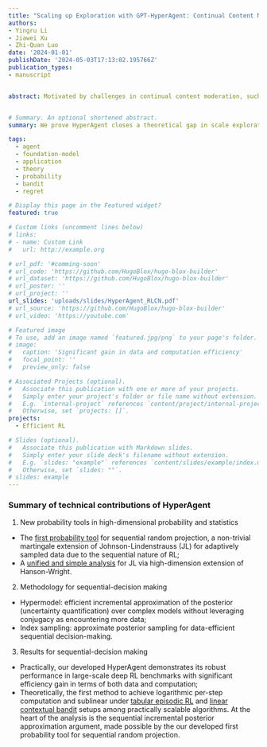 ```yaml
---
title: "Scaling up Exploration with GPT-HyperAgent: Continual Content Moderation from Human Feedback"
authors:
- Yingru Li
- Jiawei Xu
- Zhi-Quan Luo
date: '2024-01-01'
publishDate: '2024-05-03T17:13:02.195766Z'
publication_types:
- manuscript


abstract: Motivated by challenges in continual content moderation, such as the cold start problem and the need for exploration to align with unknown human feedback, we introduce GPT-HyperAgent. It leverages foundation models for pretrained expressive feature embeddings and integrates HyperAgent for scalable uncertainty estimation and exploration. We demonstrate GPT-HyperAgent's effectiveness in continual content moderation as a contextual bandit problem with natural language input. Empirical advancements are built upon theoretical insights. 1. HyperAgent allows for the general and separate treatment of reference, perturbation, and update distributions with computational benefits. 2. Under the linear realizable assumption, HyperAgent achieves scalable uncertainty estimation with $\tilde{O}(\log T)$ per-step computational complexity over $T$ periods. 3. By establishing a general analysis framework, we prove HyperAgent’s regret order matches exact Thompson sampling in linear contextual bandits, closing a theoretical gap in scalable exploration.


# Summary. An optional shortened abstract.
summary: We prove HyperAgent closes a theoretical gap in scale exploration for contextual bandit problems. Further, with integration of pretrained GPT, GPT-HyperAgent addresses continual content moderation challenges, such as cold start and exploration with human feedback.

tags:
  - agent
  - foundation-model
  - application
  - theory
  - probability
  - bandit
  - regret

# Display this page in the Featured widget?
featured: true

# Custom links (uncomment lines below)
# links:
# - name: Custom Link
#   url: http://example.org

# url_pdf: '#comming-soon'
# url_code: 'https://github.com/HugoBlox/hugo-blox-builder'
# url_dataset: 'https://github.com/HugoBlox/hugo-blox-builder'
# url_poster: ''
# url_project: ''
url_slides: 'uploads/slides/HyperAgent_RLCN.pdf'
# url_source: 'https://github.com/HugoBlox/hugo-blox-builder'
# url_video: 'https://youtube.com'

# Featured image
# To use, add an image named `featured.jpg/png` to your page's folder.
# image:
#   caption: 'Significant gain in data and computation efficiency'
#   focal_point: ''
#   preview_only: false

# Associated Projects (optional).
#   Associate this publication with one or more of your projects.
#   Simply enter your project's folder or file name without extension.
#   E.g. `internal-project` references `content/project/internal-project/index.md`.
#   Otherwise, set `projects: []`.
projects:
  - Efficient RL

# Slides (optional).
#   Associate this publication with Markdown slides.
#   Simply enter your slide deck's filename without extension.
#   E.g. `slides: "example"` references `content/slides/example/index.md`.
#   Otherwise, set `slides: ""`.
# slides: example
---
```



### Summary of technical contributions of HyperAgent

1. New probability tools in high-dimensional probability and statistics
- The [first probability tool](/publication/li-2024-probability) for sequential random projection, a non-trivial martingale extension of Johnson-Lindenstrauss (JL) for adaptively sampled data due to the sequential nature of RL;
- A [unified and simple analysis](/publication/li-2024-simple) for JL via high-dimension extension of Hanson-Wright.

2. Methodology for sequential-decision making
- Hypermodel: efficient incremental approximation of the posterior (uncertainty quantification) over complex models without leveraging conjugacy as encountering more data;
- Index sampling: approximate posterior sampling for data-efficient sequential decision-making.

3. Results for sequential-decision making
- Practically, our developed HyperAgent demonstrates its robust performance in large-scale deep RL benchmarks with significant efficiency gain in terms of both data and computation;
- Theoretically, the first method to achieve logarithmic per-step computation and sublinear under [tabular episodic RL](/publication/li-2024-hyperagent/) and [linear contextual bandit](/publication/li-2024-scaling/) setups among practically scalable algorithms. At the heart of the analysis is the sequential incremental posterior approximation argument, made possible by the our developed first probability tool for sequential random projection.
